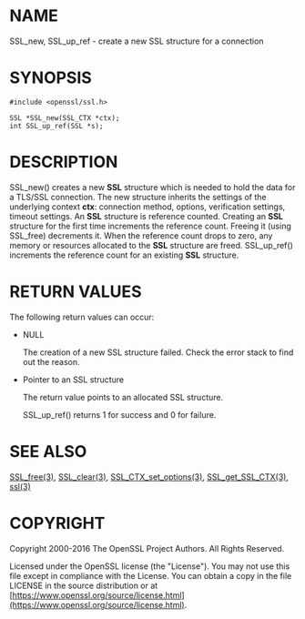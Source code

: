 # NAME

SSL\_new, SSL\_up\_ref - create a new SSL structure for a connection

# SYNOPSIS

    #include <openssl/ssl.h>

    SSL *SSL_new(SSL_CTX *ctx);
    int SSL_up_ref(SSL *s);

# DESCRIPTION

SSL\_new() creates a new **SSL** structure which is needed to hold the
data for a TLS/SSL connection. The new structure inherits the settings
of the underlying context **ctx**: connection method,
options, verification settings, timeout settings. An **SSL** structure is
reference counted. Creating an **SSL** structure for the first time increments
the reference count. Freeing it (using SSL\_free) decrements it. When the
reference count drops to zero, any memory or resources allocated to the **SSL**
structure are freed. SSL\_up\_ref() increments the reference count for an
existing **SSL** structure.

# RETURN VALUES

The following return values can occur:

- NULL

    The creation of a new SSL structure failed. Check the error stack to
    find out the reason.

- Pointer to an SSL structure

    The return value points to an allocated SSL structure.

    SSL\_up\_ref() returns 1 for success and 0 for failure.

# SEE ALSO

[SSL\_free(3)](http://man.he.net/man3/SSL_free), [SSL\_clear(3)](http://man.he.net/man3/SSL_clear),
[SSL\_CTX\_set\_options(3)](http://man.he.net/man3/SSL_CTX_set_options),
[SSL\_get\_SSL\_CTX(3)](http://man.he.net/man3/SSL_get_SSL_CTX),
[ssl(3)](http://man.he.net/man3/ssl)

# COPYRIGHT

Copyright 2000-2016 The OpenSSL Project Authors. All Rights Reserved.

Licensed under the OpenSSL license (the "License").  You may not use
this file except in compliance with the License.  You can obtain a copy
in the file LICENSE in the source distribution or at
[https://www.openssl.org/source/license.html](https://www.openssl.org/source/license.html).
